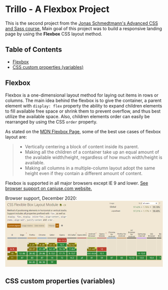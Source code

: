# Trillo - A Flexbox Project

This is the second project from the [Jonas Schmedtmann's Advanced CSS and Sass course.](https://www.udemy.com/advanced-css-and-sass/) Main goal of this project was to build a responsive landing page by using the **Flexbox** CSS layout method.


## Table of Contents

- [Flexbox](#flexbox)
- [CSS custom properties (variables)](#css-custom-properties-variables)


## Flexbox

Flexbox is a one-dimensional layout method for laying out items in rows or columns. The main idea behind the flexbox is to give the container, a parent element with `display: flex` property the ability to expand children elements to fill available free space or shrink them to prevent overflow, and thus best utilize the available space. Also, children elements order can easily be rearranged by using the CSS `order` property.

As stated on the [MDN Flexbox Page](https://developer.mozilla.org/en-US/docs/Learn/CSS/CSS_layout/Flexbox), some of the best use cases of flexbox layout are:

> - Vertically centering a block of content inside its parent.
> - Making all the children of a container take up an equal amount of the available width/height, regardless of how much width/height is available.
> - Making all columns in a multiple-column layout adopt the same height even if they contain a different amount of content.

Flexbox is supported in all major browsers except IE 9 and lower. [See browser support on caniuse.com website.](https://caniuse.com/?search=flexbox "Can I use flexbox?")

Browser support, December 2020:
![Flexbox browser support December 2020 image](img/readme/can-i-use-flexbox.png "Browser support December 2020")


## CSS custom properties (variables)